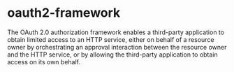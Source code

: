 # oauth2-framework
The OAuth 2.0 authorization framework enables a third-party    application to obtain limited access to an HTTP service, either on    behalf of a resource owner by orchestrating an approval interaction    between the resource owner and the HTTP service, or by allowing the    third-party application to obtain access on its own behalf.
